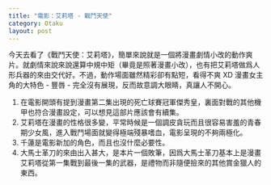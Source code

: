 ```yaml
---
title: "電影：艾莉塔 - 戰鬥天使"
category: Otaku
layout: post
---
```


今天去看了《戰鬥天使：艾莉塔》，簡單來說就是一個將漫畫劇情小改的動作爽片。就劇情來說來說還算中規中矩（畢竟是照著漫畫小改），也有把艾莉塔做爲人形兵器的來由交代好。不過，動作場面雖然精彩卻有點短，看得不爽 XD 漫畫女主角的大特色 - 豐唇 - 完全沒有展現，反而故意調大眼睛，真讓人不開心。

1. 在電影開頭有提到漫畫第二集出現的死亡球賽冠軍傑秀皇，裏面對戰的其他機甲也符合漫畫設定，可以想見這部片應該會有續集。
2. 艾莉塔在漫畫的性格很多變，平常時候是一個調皮貪玩而且很容易害羞的青春期少女風，進入戰鬥場面就變得極端殘暴嗜血，電影呈現的不夠兩極化。
3. 千蓮是電影新加的角色，而且也沒什麼必要性。
4. 大馬士革刀的來由出入甚大，是本片一個敗筆，因爲大馬士革刀基本上是漫畫艾莉塔從第一集戰到最後一集的武器，是禮物而非隨便撿來的其他賞金獵人的東西。
